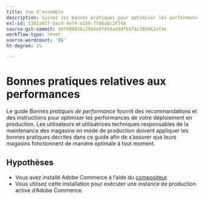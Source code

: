 ```yaml
---
title: Vue d’ensemble
description: Suivez ces bonnes pratiques pour optimiser les performances de votre déploiement Adobe Commerce.
exl-id: 5381a477-bacd-4e74-a150-7f98abc2f744
source-git-commit: ddf988826c29b4ebf054a4d4fb5f4c285662ef4e
workflow-type: tm+mt
source-wordcount: '86'
ht-degree: 1%

---
```


# Bonnes pratiques relatives aux performances

Le guide _Bonnes pratiques de performance_ fournit des recommandations et des instructions pour optimiser les performances de votre déploiement en production. Les utilisateurs et utilisatrices techniques responsables de la maintenance des magasins en mode de production doivent appliquer les bonnes pratiques décrites dans ce guide afin de s’assurer que leurs magasins fonctionnent de manière optimale à tout moment.

## Hypothèses

* Vous avez installé Adobe Commerce à l’aide du [compositeur](../installation/composer.md).
* Vous utilisez cette installation pour exécuter une instance de production active d’Adobe Commerce.
